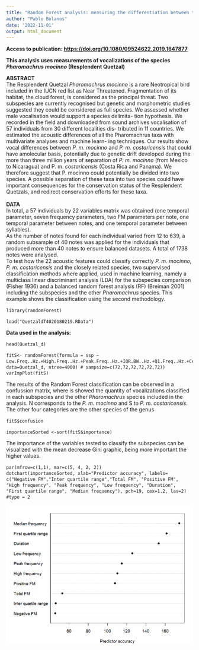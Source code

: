 ```yaml
---
title: "Random Forest analysis: measuring the differentiation between two bird subspecies according to their vocalizations"
author: "Pablo Bolanos"
date: '2022-11-01'
output: html_document
---
```


**Access to publication: https://doi.org/10.1080/09524622.2019.1647877**

**This analysis uses measurements of vocalizations of the species *Pharomachrus mocinno* (Resplendent Quetzal)**
  
**ABSTRACT**
<br />
The Resplendent Quetzal *Pharomachrus mocinno* is a rare Neotropical bird included in the IUCN red list as Near Threatened. Fragmentation of its habitat, the cloud forest, is considered as the principal threat. Two subspecies are currently recognised but genetic and morphometric studies suggested they could be considered as full species. We assessed whether male vocalisation would support a species delimita- tion hypothesis. We recorded in the field and downloaded from sound archives vocalisation of 57 individuals from 30 different localities dis- tributed in 11 countries. We estimated the acoustic differences of all the Pharomachrus taxa with multivariate analyses and machine learn- ing techniques. Our results show vocal differences between *P. m. mocinno* and *P. m. costaricensis* that  could have amolecular basis, potentially due to genetic drift developed during the more than three million years of separation of *P. m. mocinno* (from Mexico to Nicaragua) and P. m. *costaricensis* (Costa Rica and Panama). We therefore suggest that P. mocinno could potentially be divided into two species. A possible separation of these taxa into two species could have important consequences for the conservation status of the Resplendent Quetzals, and redirect conservation efforts for these taxa.
<br />
<br />
**DATA**
<br />
In total, a 57 individuals by 22 variables matrix was obtained (one temporal parameter, seven frequency parameters, two FM parameters per note, one temporal parameter between notes, and one temporal parameter between syllables).
<br />
As the number of notes found for each individual varied from 12 to 639, a random subsample of 40 notes was applied for
the individuals that produced more than 40 notes to ensure balanced datasets. A total of 1738 notes were analysed.
<br />
To test how the 22 acoustic features could classify correctly *P. m. mocinno*,  *P. m. costaricensis* and the closely related species, two supervised classification methods where applied, used in machine learning, namely a multiclass linear discriminant analysis (LDA) for the subspecies comparison (Fisher 1936) and a balanced random forest analysis (RF) (Breiman 2001) including the subspecies and the other *Pharomachrus* species. This example shows the classification using the second methodology.


```{r include = TRUE, message=FALSE, warning=FALSE, comment=NA}
library(randomForest)
```

```{r include = FALSE}
load("QuetzaldT4020180219.RData")
```

**Data used in the analysis:**

```{r include = TRUE, message=FALSE, warning=FALSE, comment=NA}
head(Quetzal_d)
```



```{r include = FALSE, message=FALSE, warning=FALSE, comment=NA}
fitS<- randomForest(formula = ssp ~ Low.Freq..Hz.+High.Freq..Hz.+Peak.Freq..Hz.+IQR.BW..Hz.+Q1.Freq..Hz.+Center.Freq..Hz.+Q3.Freq..Hz.+Positive.FM+duration+absNegative.FM, data=Quetzal_d, ntree=4000) # sampsize=c(72,72,72,72,72,72))
varImpPlot(fitS)
```

The results of the Random Forest classification can be observed in a confussion matrix, where is showed the
quantity of vocalizations classified in each subspecies and the other *Pharomachrus* species included in the analysis. N corresponds to the *P. m. mocinno* and S to *P. m. costaricensis*. The other four categories are the other species of the genus


```{r include = TRUE}
fitS$confusion
```

```{r include = TRUE}
importanceSorted <-sort(fitS$importance)
```

The importance of the variables tested to classify the subspecies can be visualized with the mean decrease Gini graphic, being more important the higher values.

```{r, echo=TRUE}
par(mfrow=c(1,1), mar=c(5, 4, 2, 2))
dotchart(importanceSorted, xlab="Predictor accuracy", labels= c("Negative FM","Inter quartile range","Total FM", "Positive FM", "High frequency", "Peak frequency", "Low frequency", "Duration", "First quartile range", "Median frequency"), pch=19, cex=1.2, las=2) #type = 2
```


![alt text](https://github.com/PabloRBS/Random_subspecies_difference/blob/main/RF_quetzal_plot.png?raw=true)


